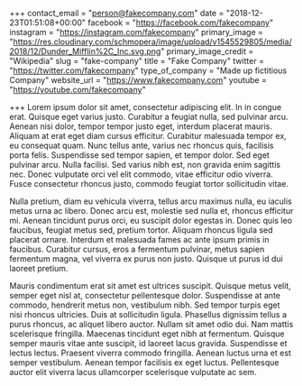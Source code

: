 +++
contact_email = "person@fakecompany.com"
date = "2018-12-23T01:51:08+00:00"
facebook = "https://facebook.com/fakecompany"
instagram = "https://instagram.com/fakecompany"
primary_image = "https://res.cloudinary.com/schmopera/image/upload/v1545529805/media/2018/12/Dunder_Mifflin%2C_Inc.svg.png"
primary_image_credit = "Wikipedia"
slug = "fake-company"
title = "Fake Company"
twitter = "https://twitter.com/fakecompany"
type_of_company = "Made up fictitious Company"
website_url = "https://www.fakecompany.com"
youtube = "https://youtube.com/fakecompany"

+++
Lorem ipsum dolor sit amet, consectetur adipiscing elit. In in congue erat. Quisque eget varius justo. Curabitur a feugiat nulla, sed pulvinar arcu. Aenean nisi dolor, tempor tempor justo eget, interdum placerat mauris. Aliquam at erat eget diam cursus efficitur. Curabitur malesuada tempor ex, eu consequat quam. Nunc tellus ante, varius nec rhoncus quis, facilisis porta felis. Suspendisse sed tempor sapien, et tempor dolor. Sed eget pulvinar arcu. Nulla facilisi. Sed varius nibh est, non gravida enim sagittis nec. Donec vulputate orci vel elit commodo, vitae efficitur odio viverra. Fusce consectetur rhoncus justo, commodo feugiat tortor sollicitudin vitae.

Nulla pretium, diam eu vehicula viverra, tellus arcu maximus nulla, eu iaculis metus urna ac libero. Donec arcu est, molestie sed nulla et, rhoncus efficitur mi. Aenean tincidunt purus orci, eu suscipit dolor egestas in. Donec quis leo faucibus, feugiat metus sed, pretium tortor. Aliquam rhoncus ligula sed placerat ornare. Interdum et malesuada fames ac ante ipsum primis in faucibus. Curabitur cursus, eros a fermentum pulvinar, metus sapien fermentum magna, vel viverra ex purus non justo. Quisque ut purus id dui laoreet pretium.

Mauris condimentum erat sit amet est ultrices suscipit. Quisque metus velit, semper eget nisl at, consectetur pellentesque dolor. Suspendisse at ante commodo, hendrerit metus non, vestibulum nibh. Sed tempor turpis eget nisi rhoncus ultricies. Duis at sollicitudin ligula. Phasellus dignissim tellus a purus rhoncus, ac aliquet libero auctor. Nullam sit amet odio dui. Nam mattis scelerisque fringilla. Maecenas tincidunt eget nibh at fermentum. Quisque semper mauris vitae ante suscipit, id laoreet lacus gravida. Suspendisse et lectus lectus. Praesent viverra commodo fringilla. Aenean luctus urna et est semper vestibulum. Aenean tempor facilisis ex eget luctus. Pellentesque auctor elit viverra lacus ullamcorper scelerisque vulputate ac sem.